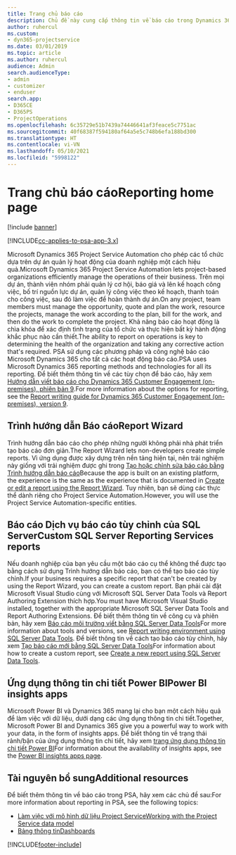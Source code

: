 ```yaml
---
title: Trang chủ báo cáo
description: Chủ đề này cung cấp thông tin về báo cáo trong Dynamics 365 Project Service Automation.
author: ruhercul
ms.custom:
- dyn365-projectservice
ms.date: 03/01/2019
ms.topic: article
ms.author: ruhercul
audience: Admin
search.audienceType:
- admin
- customizer
- enduser
search.app:
- D365CE
- D365PS
- ProjectOperations
ms.openlocfilehash: 6c35729e51b7439a74446641af3feace5c7751ac
ms.sourcegitcommit: 40f68387f594180af64a5e5c748b6efa188bd300
ms.translationtype: HT
ms.contentlocale: vi-VN
ms.lasthandoff: 05/10/2021
ms.locfileid: "5998122"
---
```

# <a name="reporting-home-page"></a><span data-ttu-id="303b5-103">Trang chủ báo cáo</span><span class="sxs-lookup"><span data-stu-id="303b5-103">Reporting home page</span></span>

[!include [banner](../includes/psa-now-project-operations.md)]

[!INCLUDE[cc-applies-to-psa-app-3.x](../includes/cc-applies-to-psa-app-3x.md)]

<span data-ttu-id="303b5-104">Microsoft Dynamics 365 Project Service Automation cho phép các tổ chức dựa trên dự án quản lý hoạt động của doanh nghiệp một cách hiệu quả.</span><span class="sxs-lookup"><span data-stu-id="303b5-104">Microsoft Dynamics 365 Project Service Automation lets project-based organizations efficiently manage the operations of their business.</span></span> <span data-ttu-id="303b5-105">Trên mọi dự án, thành viên nhóm phải quản lý cơ hội, báo giá và lên kế hoạch công việc, bố trí nguồn lực dự án, quản lý công việc theo kế hoạch, thanh toán cho công việc, sau đó làm việc để hoàn thành dự án.</span><span class="sxs-lookup"><span data-stu-id="303b5-105">On any project, team members must manage the opportunity, quote and plan the work, resource the projects, manage the work according to the plan, bill for the work, and then do the work to complete the project.</span></span> <span data-ttu-id="303b5-106">Khả năng báo cáo hoạt động là chìa khóa để xác định tình trạng của tổ chức và thực hiện bất kỳ hành động khắc phục nào cần thiết.</span><span class="sxs-lookup"><span data-stu-id="303b5-106">The ability to report on operations is key to determining the health of the organization and taking any corrective action that's required.</span></span> <span data-ttu-id="303b5-107">PSA sử dụng các phương pháp và công nghệ báo cáo Microsoft Dynamics 365 cho tất cả các hoạt động báo cáo.</span><span class="sxs-lookup"><span data-stu-id="303b5-107">PSA uses Microsoft Dynamics 365 reporting methods and technologies for all its reporting.</span></span> <span data-ttu-id="303b5-108">Để biết thêm thông tin về các tùy chọn để báo cáo, hãy xem [Hướng dẫn viết báo cáo cho Dynamics 365 Customer Engagement (on-premises), phiên bản 9](/dynamics365/customerengagement/on-premises/analytics/reporting-analytics-with-dynamics-365).</span><span class="sxs-lookup"><span data-stu-id="303b5-108">For more information about the options for reporting, see the [Report writing guide for Dynamics 365 Customer Engagement (on-premises), version 9](/dynamics365/customerengagement/on-premises/analytics/reporting-analytics-with-dynamics-365).</span></span>

## <a name="report-wizard"></a><span data-ttu-id="303b5-109">Trình hướng dẫn Báo cáo</span><span class="sxs-lookup"><span data-stu-id="303b5-109">Report Wizard</span></span>

<span data-ttu-id="303b5-110">Trình hướng dẫn báo cáo cho phép những người không phải nhà phát triển tạo báo cáo đơn giản.</span><span class="sxs-lookup"><span data-stu-id="303b5-110">The Report Wizard lets non-developers create simple reports.</span></span> <span data-ttu-id="303b5-111">Vì ứng dụng được xây dựng trên nền tảng hiện tại, nên trải nghiệm này giống với trải nghiệm được ghi trong [Tạo hoặc chỉnh sửa báo cáo bằng Trình hướng dẫn báo cáo](/dynamics365/customerengagement/on-premises/basics/create-edit-copy-report-wizard)</span><span class="sxs-lookup"><span data-stu-id="303b5-111">Because the app is built on an existing platform, the experience is the same as the experience that is documented in [Create or edit a report using the Report Wizard](/dynamics365/customerengagement/on-premises/basics/create-edit-copy-report-wizard).</span></span> <span data-ttu-id="303b5-112">Tuy nhiên, bạn sẽ dùng các thực thể dành riêng cho Project Service Automation.</span><span class="sxs-lookup"><span data-stu-id="303b5-112">However, you will use the Project Service Automation-specific entities.</span></span>

## <a name="custom-sql-server-reporting-services-reports"></a><span data-ttu-id="303b5-113">Báo cáo Dịch vụ báo cáo tùy chỉnh của SQL Server</span><span class="sxs-lookup"><span data-stu-id="303b5-113">Custom SQL Server Reporting Services reports</span></span>

<span data-ttu-id="303b5-114">Nếu doanh nghiệp của bạn yêu cầu một báo cáo cụ thể không thể được tạo bằng cách sử dụng Trình hướng dẫn báo cáo, bạn có thể tạo báo cáo tùy chỉnh.</span><span class="sxs-lookup"><span data-stu-id="303b5-114">If your business requires a specific report that can't be created by using the Report Wizard, you can create a custom report.</span></span> <span data-ttu-id="303b5-115">Bạn phải cài đặt Microsoft Visual Studio cùng với Microsoft SQL Server Data Tools và Report Authoring Extension thích hợp.</span><span class="sxs-lookup"><span data-stu-id="303b5-115">You must have Microsoft Visual Studio installed, together with the appropriate Microsoft SQL Server Data Tools and Report Authoring Extensions.</span></span> <span data-ttu-id="303b5-116">Để biết thêm thông tin về công cụ và phiên bản, hãy xem [Báo cáo môi trường viết bằng SQL Server Data Tools](/dynamics365/customerengagement/on-premises/analytics/report-writing-environment-using-sql-server-data-tools)</span><span class="sxs-lookup"><span data-stu-id="303b5-116">For more information about tools and versions, see [Report writing environment using SQL Server Data Tools](/dynamics365/customerengagement/on-premises/analytics/report-writing-environment-using-sql-server-data-tools).</span></span> <span data-ttu-id="303b5-117">Để biết thông tin về cách tạo báo cáo tùy chỉnh, hãy xem [Tạo báo cáo mới bằng SQL Server Data Tools](/dynamics365/customerengagement/on-premises/analytics/create-a-new-report-using-sql-server-data-tools)</span><span class="sxs-lookup"><span data-stu-id="303b5-117">For information about how to create a custom report, see [Create a new report using SQL Server Data Tools](/dynamics365/customerengagement/on-premises/analytics/create-a-new-report-using-sql-server-data-tools).</span></span>

## <a name="power-bi-insights-apps"></a><span data-ttu-id="303b5-118">Ứng dụng thông tin chi tiết Power BI</span><span class="sxs-lookup"><span data-stu-id="303b5-118">Power BI insights apps</span></span>

<span data-ttu-id="303b5-119">Microsoft Power BI và Dynamics 365 mang lại cho bạn một cách hiệu quả để làm việc với dữ liệu, dưới dạng các ứng dụng thông tin chi tiết.</span><span class="sxs-lookup"><span data-stu-id="303b5-119">Together, Microsoft Power BI and Dynamics 365 give you a powerful way to work with your data, in the form of insights apps.</span></span> <span data-ttu-id="303b5-120">Để biết thông tin về trạng thái rảnh/bận của ứng dụng thông tin chi tiết, hãy xem [trang ứng dụng thông tin chi tiết Power BI](https://powerbi.microsoft.com/power-bi-insights-apps/)</span><span class="sxs-lookup"><span data-stu-id="303b5-120">For information about the availability of insights apps, see the [Power BI insights apps page](https://powerbi.microsoft.com/power-bi-insights-apps/).</span></span>


## <a name="additional-resources"></a><span data-ttu-id="303b5-121">Tài nguyên bổ sung</span><span class="sxs-lookup"><span data-stu-id="303b5-121">Additional resources</span></span>
<span data-ttu-id="303b5-122">Để biết thêm thông tin về báo cáo trong PSA, hãy xem các chủ đề sau:</span><span class="sxs-lookup"><span data-stu-id="303b5-122">For more information about reporting in PSA, see the following topics:</span></span>

- [<span data-ttu-id="303b5-123">Làm việc với mô hình dữ liệu Project Service</span><span class="sxs-lookup"><span data-stu-id="303b5-123">Working with the Project Service data model</span></span>](reports-working-project-service-data-model.md)
- [<span data-ttu-id="303b5-124">Bảng thông tin</span><span class="sxs-lookup"><span data-stu-id="303b5-124">Dashboards</span></span>](reports-dashboards.md)



[!INCLUDE[footer-include](../includes/footer-banner.md)]
